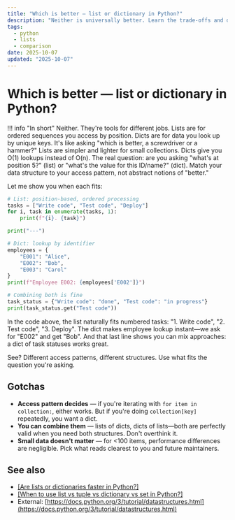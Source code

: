 ```yaml
---
title: "Which is better — list or dictionary in Python?"
description: "Neither is universally better. Learn the trade-offs and decision criteria for choosing lists vs dictionaries."
tags:
  - python
  - lists
  - comparison
date: 2025-10-07
updated: "2025-10-07"
---
```


# Which is better — list or dictionary in Python?

<!-- more -->

!!! info "In short"
    Neither. They're tools for different jobs. Lists are for ordered sequences you access by position. Dicts are for data you look up by unique keys. It's like asking "which is better, a screwdriver or a hammer?" Lists are simpler and lighter for small collections. Dicts give you O(1) lookups instead of O(n). The real question: are you asking "what's at position 5?" (list) or "what's the value for this ID/name?" (dict). Match your data structure to your access pattern, not abstract notions of "better."

Let me show you when each fits:

```python
# List: position-based, ordered processing
tasks = ["Write code", "Test code", "Deploy"]
for i, task in enumerate(tasks, 1):
    print(f"{i}. {task}")

print("---")

# Dict: lookup by identifier
employees = {
    "E001": "Alice",
    "E002": "Bob",
    "E003": "Carol"
}
print(f"Employee E002: {employees['E002']}")

# Combining both is fine
task_status = {"Write code": "done", "Test code": "in progress"}
print(task_status.get("Test code"))
```

In the code above, the list naturally fits numbered tasks: "1. Write code", "2. Test code", "3. Deploy". The dict makes employee lookup instant—we ask for "E002" and get "Bob". And that last line shows you can mix approaches: a dict of task statuses works great.

See? Different access patterns, different structures. Use what fits the question you're asking.

## Gotchas

* **Access pattern decides** — if you're iterating with `for item in collection:`, either works. But if you're doing `collection[key]` repeatedly, you want a dict.
* **You can combine them** — lists of dicts, dicts of lists—both are perfectly valid when you need both structures. Don't overthink it.
* **Small data doesn't matter** — for <100 items, performance differences are negligible. Pick what reads clearest to you and future maintainers.

## See also

* [[Are lists or dictionaries faster in Python?]](./are-lists-or-dictionaries-faster.md)
* [[When to use list vs tuple vs dictionary vs set in Python?]](./list-vs-tuple-vs-dictionary-vs-set.md)
* External: [https://docs.python.org/3/tutorial/datastructures.html](https://docs.python.org/3/tutorial/datastructures.html)

<script type="application/ld+json">
{
  "@context": "https://schema.org",
  "@type": "FAQPage",
  "mainEntity": [{
    "@type": "Question",
    "name": "Which is better — list or dictionary in Python?",
    "acceptedAnswer": {
      "@type": "Answer",
      "text": "Neither. They're tools for different jobs. Lists are for ordered sequences you access by position. Dicts are for data you look up by unique keys. It's like asking which is better, a screwdriver or a hammer? Lists are simpler and lighter for small collections. Dicts give you O(1) lookups instead of O(n). The real question: are you asking what's at position 5? (list) or what's the value for this ID/name? (dict). Match your data structure to your access pattern, not abstract notions of better."
    }
  }]
}
</script>
